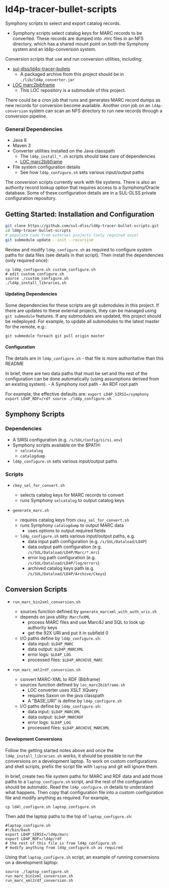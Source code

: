 # ld4p-tracer-bullet-scripts

Symphony scripts to select and export catalog records. 
 - Symphony scripts select catalog keys for MARC records to be
   converted. These records are dumped into .mrc files in an NFS
   directory, which has a shared mount point on both the Symphony
   system and an ld4p-conversion system.

Conversion scripts that use and run conversion utilities, including:
 - [sul-dlss/ld4p-tracer-bullets](https://github.com/sul-dlss/ld4p-tracer-bullets)
   - A packaged archive from this project should be in `./lib/ld4p_converter.jar`
 - [LOC marc2bibframe](https://github.com/lcnetdev/marc2bibframe.git)
   - This LOC repository is a submodule of this project.


There could be a cron job that runs and generates MARC record dumps as
new records for conversion become available. Another cron job on an
`ld4p-conversion` system can scan an NFS directory to run new records
through a conversion pipeline.


### General Dependencies

- Java 8
- Maven 3
- Converter utilities installed on the Java classpath
    - The `ld4p_install_*.sh` scripts should take care of dependencies
    - [LOC marc2bibframe](https://github.com/lcnetdev/marc2bibframe.git)
- File system configuration details
    - See how `ld4p_configure.sh` sets various input/output paths

The conversion scripts currently work with file systems.  There is also an authority
record lookup option that requires access to a Symphony/Oracle database.  Some of these
configuration details are in a SUL-DLSS private configuration repository.


## Getting Started: Installation and Configuration

```sh
git clone https://github.com/sul-dlss/ld4p-tracer-bullet-scripts.git
cd ld4p-tracer-bullet-scripts
# populate code from external projects (only required once)
git submodule update --init --recursive
```

Review and modify `ld4p_configure.sh` as required to configure
system paths for data files (see details in that script).
Then install the dependencies (only required once):
```
cp ld4p_configure.sh custom_configure.sh
# edit custom_configure.sh
source ./custom_configure.sh
./ld4p_install_libraries.sh
```

#### Updating Dependencies

Some dependencies for these scripts are git submodules in this project.
If there are updates to these external projects, they can be
managed using `git submodule` features. If any submodules are updated,
this project should be redeployed. For example, to update all
submodules to the latest master for the remote, e.g.:
```
git submodule foreach git pull origin master
```

#### Configuration

The details are in `ld4p_configure.sh`
    - that file is more authoritative than this README

In brief, there are two data paths that must be set and the
rest of the configuration can be done automatically (using
assumptions derived from an existing system).
    - A Symphony root path
    - An RDF root path

For example, the effective defaults are:
    ```
    export LD4P_SIRSI=/symphony
    export LD4P_RDF=/rdf
    source ./ld4p_configure.sh
    ```

## Symphony Scripts

### Dependencies

- A SIRSI configuration (e.g. `/s/SUL/Config/sirsi.env`)
- Symphony scripts available on the $PATH:
  - `selcatalog`
  - `catalogdump`
- `ld4p_configure.sh` sets various input/output paths

### Scripts

- `ckey_sel_for_convert.sh`
  - selects catalog keys for MARC records to convert
  - runs Symphony `selcatalog` to output catalog keys

- `generate_marc.sh`
    - requires catalog keys from `ckey_sel_for_convert.sh`
    - runs Symphony `catalogdump` to output MARC data
        - uses options to output required fields
    - `ld4p_configure.sh` sets various input/output paths, e.g. 
        - data input path configuration (e.g. `/s/SUL/Dataload/LD4P`)
        - data output path configuration (e.g. `/s/SUL/Dataload/LD4P/Marc/*.mrc`)
        - error log path configuration (e.g. `/s/SUL/Dataload/LD4P/log/errors`)
        - archived catalog keys path (e.g. `/s/SUL/Dataload/LD4P/Archive/Ckeys`)

## Conversion Scripts

- `run_marc_bin2xml_conversion.sh`
  - sources function defined by `generate_marcxml_with_auth_uris.sh`
  - depends on java utility: `MarcToXML`
    - process MARC files and use Marc4J and SQL to look up authority keys
    - get the 92X URI and put it in subfield 0
  - I/O paths define by `ld4p_configure.sh`:
    - data input:      `$LD4P_MARC`
    - data output:     `$LD4P_MARCXML`
    - error logs:      `$LD4P_LOG`
    - processed files: `$LD4P_ARCHIVE_MARC`

- `run_marc_xml2rdf_conversion.sh`
  - convert MARC-XML to RDF (Bibframe)
  - sources function defined by `loc_marc2bibframe.sh`
    - LOC converter uses XSLT XQuery
    - requires Saxon on the java classpath
    - A "BASE_URI" is define by `ld4p_configure.sh`
  - I/O paths define by `ld4p_configure.sh`:
    - data input:      `$LD4P_MARCXML`
    - data output:     `$LD4P_MARCRDF`
    - error logs:      `$LD4P_LOG`
    - processed files: `$LD4P_ARCHIVE_MARCXML`
    
#### Development Conversions

Follow the getting started notes above and once the
`ld4p_install_libraries.sh` works, it should be possible to
run the conversions on a development laptop.  To work on
custom configurations and shell scripts, prefix the script
file with `laptop` and git will ignore them.

In brief, create two file system paths for MARC and RDF data and
add those paths to a `laptop_configure.sh` script, and
the rest of the configuration should be automatic.  Read the
`ld4p_configure.sh` details to understand what happens.  Then
copy that configuration file into a custom configuration file
and modify anything as required. For example,
```
cp ld4l_configure.sh laptop_configure.sh
```
Then add the laptop paths to the top of `laptop_configure.sh`:
```
#laptop_configure.sh
#!/bin/bash
export LD4P_SIRSI=/ld4p/marc
export LD4P_RDF=/ld4p/rdf
# the rest of this file is from ld4p_configure.sh
# modify anything from ld4p_configure.sh as required
```

Using that `laptop_configure.sh` script, an example of running
conversions on a development laptop:
```
source ./laptop_configure.sh
run_marc_bin2xml_conversion.sh
run_marc_xml2rdf_conversion.sh
```

